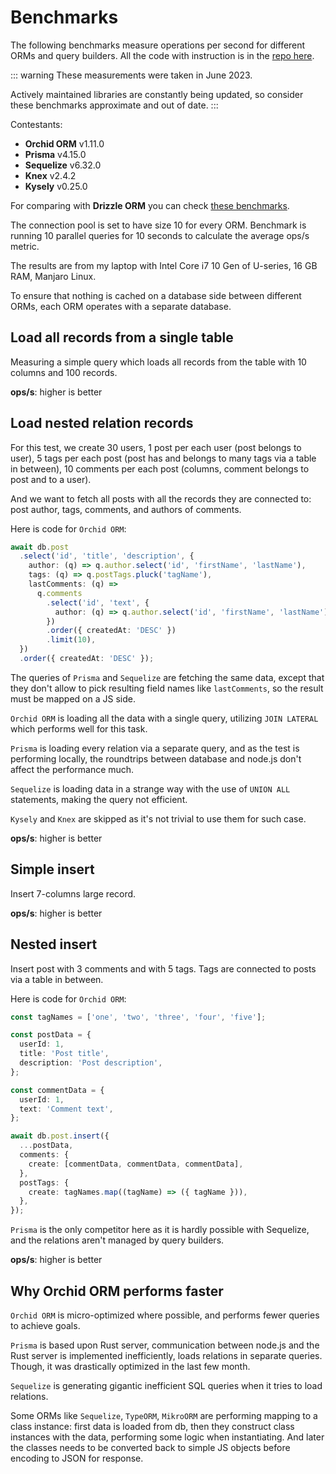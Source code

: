 <script setup>
import Chart from '../.vitepress/theme/components/Chart.vue'

const queryAllData = {
  labels: ['Orchid ORM', 'Prisma', 'Sequelize', 'Kysely', 'Knex'],
  datasets: [{
    data: [2696, 2298, 1161, 1745, 1693],
    backgroundColor: [
      '#b469ff',
      '#5a67d8',
      '#52b0e7',
      '#ccb765',
      '#c85b24',
    ],
  }]
}

const nestedSelectData = {
  labels: ['Orchid ORM', 'Prisma', 'Sequelize'],
  datasets: [{
    data: [1218, 734, 135],
    backgroundColor: [
      '#b469ff',
      '#5a67d8',
      '#52b0e7',
    ],
  }]
}

const simpleInsertData = {
  labels: ['Orchid ORM', 'Prisma', 'Sequelize', 'Kysely', 'Knex'],
  datasets: [{
    data: [9224, 4893, 3931, 9930, 9460],
    backgroundColor: [
      '#b469ff',
      '#5a67d8',
      '#52b0e7',
      '#ccb765',
      '#c85b24',
    ],
  }]
}

const nestedInsertData = {
  labels: ['Orchid ORM', 'Prisma'],
  datasets: [{
    data: [2205, 1523],
    backgroundColor: [
      '#b469ff',
      '#5a67d8',
      '#52b0e7',
    ],
  }]
}
</script>

# Benchmarks

The following benchmarks measure operations per second for different ORMs and query builders.
All the code with instruction is in the [repo here](https://github.com/romeerez/orchid-orm-examples/tree/main/packages/benchmarks).

::: warning
These measurements were taken in June 2023.

Actively maintained libraries are constantly being updated, so consider these benchmarks approximate and out of date.
:::

Contestants:

- **Orchid ORM** v1.11.0
- **Prisma** v4.15.0
- **Sequelize** v6.32.0
- **Knex** v2.4.2
- **Kysely** v0.25.0

For comparing with **Drizzle ORM** you can check [these benchmarks](https://github.com/webNeat/sql-single-vs-multiple-queries).

The connection pool is set to have size 10 for every ORM.
Benchmark is running 10 parallel queries for 10 seconds to calculate the average ops/s metric.

The results are from my laptop with Intel Core i7 10 Gen of U-series, 16 GB RAM, Manjaro Linux.

To ensure that nothing is cached on a database side between different ORMs, each ORM operates with a separate database.

## Load all records from a single table

Measuring a simple query which loads all records from the table with 10 columns and 100 records.

**ops/s**: higher is better

<Chart :chartData='queryAllData' />

## Load nested relation records

For this test,
we create 30 users,
1 post per each user (post belongs to user),
5 tags per each post (post has and belongs to many tags via a table in between),
10 comments per each post (columns, comment belongs to post and to a user).

And we want to fetch all posts with all the records they are connected to: post author, tags, comments, and authors of comments.

Here is code for `Orchid ORM`:

```ts
await db.post
  .select('id', 'title', 'description', {
    author: (q) => q.author.select('id', 'firstName', 'lastName'),
    tags: (q) => q.postTags.pluck('tagName'),
    lastComments: (q) =>
      q.comments
        .select('id', 'text', {
          author: (q) => q.author.select('id', 'firstName', 'lastName'),
        })
        .order({ createdAt: 'DESC' })
        .limit(10),
  })
  .order({ createdAt: 'DESC' });
```

The queries of `Prisma` and `Sequelize` are fetching the same data, except that they don't allow to pick resulting field names like `lastComments`, so the result must be mapped on a JS side.

`Orchid ORM` is loading all the data with a single query, utilizing `JOIN LATERAL` which performs well for this task.

`Prisma` is loading every relation via a separate query, and as the test is performing locally, the roundtrips between database and node.js don't affect the performance much.

`Sequelize` is loading data in a strange way with the use of `UNION ALL` statements, making the query not efficient.

`Kysely` and `Knex` are skipped as it's not trivial to use them for such case.

**ops/s**: higher is better

<Chart :chartData='nestedSelectData' />

## Simple insert

Insert 7-columns large record.

**ops/s**: higher is better

<Chart :chartData='simpleInsertData' />

## Nested insert

Insert post with 3 comments and with 5 tags. Tags are connected to posts via a table in between.

Here is code for `Orchid ORM`:

```ts
const tagNames = ['one', 'two', 'three', 'four', 'five'];

const postData = {
  userId: 1,
  title: 'Post title',
  description: 'Post description',
};

const commentData = {
  userId: 1,
  text: 'Comment text',
};

await db.post.insert({
  ...postData,
  comments: {
    create: [commentData, commentData, commentData],
  },
  postTags: {
    create: tagNames.map((tagName) => ({ tagName })),
  },
});
```

`Prisma` is the only competitor here as it is hardly possible with Sequelize, and the relations aren't managed by query builders.

**ops/s**: higher is better

<Chart :chartData='nestedInsertData' />

## Why Orchid ORM performs faster

`Orchid ORM` is micro-optimized where possible, and performs fewer queries to achieve goals.

`Prisma` is based upon Rust server, communication between node.js and the Rust server is implemented inefficiently, loads relations in separate queries.
Though, it was drastically optimized in the last few month.

`Sequelize` is generating gigantic inefficient SQL queries when it tries to load relations.

Some ORMs like `Sequelize`, `TypeORM`, `MikroORM` are performing mapping to a class instance:
first data is loaded from db, then they construct class instances with the data, performing some logic when instantiating.
And later the classes needs to be converted back to simple JS objects before encoding to JSON for response.
